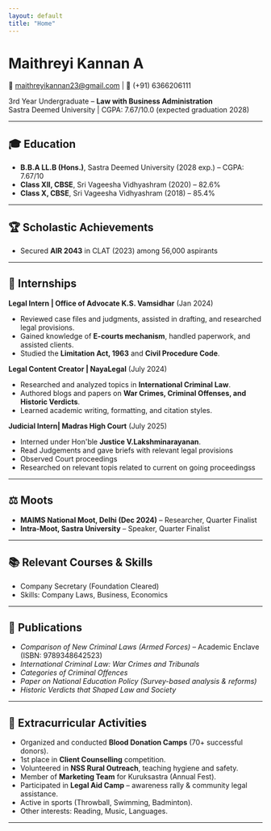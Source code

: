 ```yaml
---
layout: default
title: "Home"
---
```


# Maithreyi Kannan A
📧 [maithreyikannan23@gmail.com](mailto:maithreyikannan23@gmail.com) | 📱 (+91) 6366206111  

3rd Year Undergraduate – **Law with Business Administration**  
Sastra Deemed University | CGPA: 7.67/10.0 (expected graduation 2028)

---

## 🎓 Education
- **B.B.A LL.B (Hons.)**, Sastra Deemed University (2028 exp.) – CGPA: 7.67/10  
- **Class XII, CBSE**, Sri Vageesha Vidhyashram (2020) – 82.6%  
- **Class X, CBSE**, Sri Vageesha Vidhyashram (2018) – 85.4%  

---

## 🏆 Scholastic Achievements
- Secured **AIR 2043** in CLAT (2023) among 56,000 aspirants  

---

## 💼 Internships
**Legal Intern | Office of Advocate K.S. Vamsidhar** (Jan 2024)  
- Reviewed case files and judgments, assisted in drafting, and researched legal provisions.  
- Gained knowledge of **E-courts mechanism**, handled paperwork, and assisted clients.  
- Studied the **Limitation Act, 1963** and **Civil Procedure Code**.  

**Legal Content Creator | NayaLegal** (July 2024)  
- Researched and analyzed topics in **International Criminal Law**.  
- Authored blogs and papers on **War Crimes, Criminal Offenses, and Historic Verdicts**.  
- Learned academic writing, formatting, and citation styles.
  
**Judicial Intern| Madras High Court** (July 2025)
- Interned under Hon'ble **Justice V.Lakshminarayanan**.
- Read Judgements and gave briefs with relevant legal provisions
- Observed Court proceedings
- Researched on relevant topis related to current on going proceedingss
  

---

## ⚖️ Moots
- **MAIMS National Moot, Delhi (Dec 2024)** – Researcher, Quarter Finalist  
- **Intra-Moot, Sastra University** – Speaker, Quarter Finalist  

---

## 📚 Relevant Courses & Skills
- Company Secretary (Foundation Cleared)  
- Skills: Company Laws, Business, Economics  

---

## 📑 Publications
- *Comparison of New Criminal Laws (Armed Forces)* – Academic Enclave (ISBN: 9789348642523)  
- *International Criminal Law: War Crimes and Tribunals*  
- *Categories of Criminal Offences*  
- *Paper on National Education Policy (Survey-based analysis & reforms)*  
- *Historic Verdicts that Shaped Law and Society*  

---

## 🌟 Extracurricular Activities
- Organized and conducted **Blood Donation Camps** (70+ successful donors).  
- 1st place in **Client Counselling** competition.  
- Volunteered in **NSS Rural Outreach**, teaching hygiene and safety.  
- Member of **Marketing Team** for Kuruksastra (Annual Fest).  
- Participated in **Legal Aid Camp** – awareness rally & community legal assistance.  
- Active in sports (Throwball, Swimming, Badminton).  
- Other interests: Reading, Music, Languages.  

---
